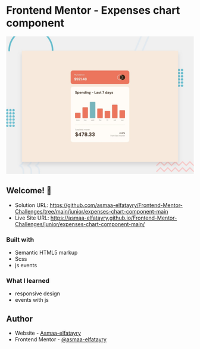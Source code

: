 # Frontend Mentor - Expenses chart component

![Design preview for the Expenses chart component coding challenge](./design/desktop-preview.jpg)

## Welcome! 👋

- Solution URL: https://github.com/asmaa-elfatayry/Frontend-Mentor-Challenges/tree/main/junior/expenses-chart-component-main
- Live Site URL: https://asmaa-elfatayry.github.io/Frontend-Mentor-Challenges/junior/expenses-chart-component-main/



### Built with

- Semantic HTML5 markup
- Scss
- js events




### What I learned


- responsive design
- events with js





## Author

- Website - [Asmaa-elfatayry](https://github.com/asmaa-elfatayry)
- Frontend Mentor - [@asmaa-elfatayry](https://www.frontendmentor.io/profile/asmaa-elfatayry)

